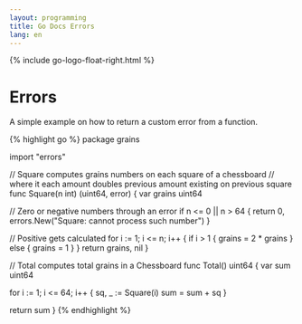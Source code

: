 ```yaml
---
layout: programming
title: Go Docs Errors
lang: en
---
```

{% include go-logo-float-right.html %}

# Errors

A simple example on how to return a custom error from a function.

{% highlight go %}
package grains

import "errors"

// Square computes grains numbers on each square of a chessboard
// where it each amount doubles previous amount existing on previous square
func Square(n int) (uint64, error) {
  var grains uint64
	
  // Zero or negative numbers through an error
  if n <= 0 || n > 64 {
    return 0, errors.New("Square: cannot process such number")
  }

  // Positive gets calculated
  for i := 1; i <= n; i++ {
    if i > 1 {
      grains = 2 * grains
    } else {
      grains = 1
    }
  }
  return grains, nil
}

// Total computes total grains in a Chessboard
func Total() uint64 {
  var sum uint64

  for i := 1; i <= 64; i++ {
    sq, _ := Square(i)
    sum = sum + sq
  }

  return sum
}
{% endhighlight %}

